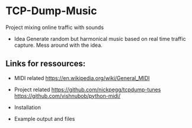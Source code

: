 # TCP-Dump-Music
Project mixing online traffic with sounds

* Idea
Generate random but harmonical music based on real time traffic capture. Mess around with the idea.

## Links for ressources:
* MIDI related
https://en.wikipedia.org/wiki/General_MIDI

* Project related
https://github.com/nickpegg/tcpdump-tunes
https://github.com/vishnubob/python-midi/

* Installation

* Example output and files
